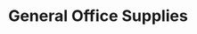 ---
title: "General Office Supplies"
url: /waterford/general-office-supplies/
shop: Schreibwaren
---